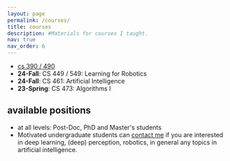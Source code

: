```yaml
---
layout: page
permalink: /courses/
title: courses
description: #Materials for courses I taught. 
nav: true
nav_order: 6
---
```


<!-- ## courses -->

- [cs 390 / 490](/courses/project_courses)
- **24-Fall**: CS 449 / 549: Learning for Robotics
- **24-Fall**: CS 461: Artificial Intelligence
- **23-Spring**: CS 473: Algorithms I


## available positions
- at all levels: Post-Doc, PhD and Master's students 
- Motivated undergraduate students can [contact me](mailto:ozgur@cs.bilkent.edu.tr) if you are interested in deep learning, (deep) perception, robotics, in general any topics in artificial intelligence.

